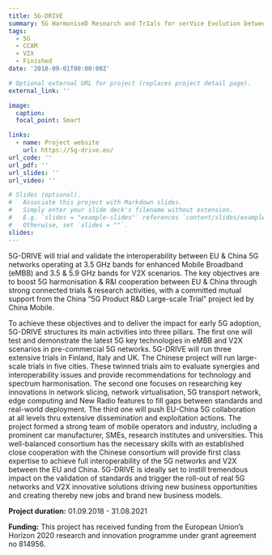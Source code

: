 ```yaml
---
title: 5G-DRIVE
summary: 5G HarmoniseD Research and TrIals for serVice Evolution between EU and China
tags:
  - 5G
  - CCAM
  - V2X
  - Finished
date: '2018-09-01T00:00:00Z'

# Optional external URL for project (replaces project detail page).
external_link: ''

image:
  caption: 
  focal_point: Smart

links:
  - name: Project website
    url: https://5g-drive.eu/
url_code: ''
url_pdf: ''
url_slides: ''
url_video: ''

# Slides (optional).
#   Associate this project with Markdown slides.
#   Simply enter your slide deck's filename without extension.
#   E.g. `slides = "example-slides"` references `content/slides/example-slides.md`.
#   Otherwise, set `slides = ""`.
slides: 
---
```


5G-DRIVE will trial and validate the interoperability between EU & China 5G networks operating at 3.5 GHz bands for enhanced Mobile Broadband (eMBB) and 3.5 & 5.9 GHz bands for V2X scenarios.
The key objectives are to boost 5G harmonisation & R&I cooperation between EU & China through strong connected trials & research activities, with a committed mutual support from the China “5G Product R&D Large-scale Trial” project led by China Mobile.

To achieve these objectives and to deliver the impact for early 5G adoption, 5G-DRIVE structures its main activities into three pillars.
The first one will test and demonstrate the latest 5G key technologies in eMBB and V2X scenarios in pre-commercial 5G networks.
5G-DRIVE will run three extensive trials in Finland, Italy and UK.
The Chinese project will run large-scale trials in five cities.
These twinned trials aim to evaluate synergies and interoperability issues and provide recommendations for technology and spectrum harmonisation.
The second one focuses on researching key innovations in network slicing, network virtualisation, 5G transport network, edge computing and New Radio features to fill gaps between standards and real-world deployment.
The third one will push EU-China 5G collaboration at all levels thru extensive dissemination and exploitation actions.
The project formed a strong team of mobile operators and industry, including a prominent car manufacturer, SMEs, research institutes and universities.
This well-balanced consortium has the necessary skills with an established close cooperation with the Chinese consortium will provide first class expertise to achieve full interoperability of the 5G networks and V2X between the EU and China.
5G-DRIVE is ideally set to instill tremendous impact on the validation of standards and trigger the roll-out of real 5G networks and V2X innovative solutions driving new business opportunities and creating thereby new jobs and brand new business models.

<i class="fa-solid fa-calendar-days"></i> **Project duration:** 01.09.2018 - 31.08.2021

<i class="fa-solid fa-money-bill"></i> **Funding:** This project has received funding from the European Union’s Horizon 2020 research and innovation programme under grant agreement no 814956.